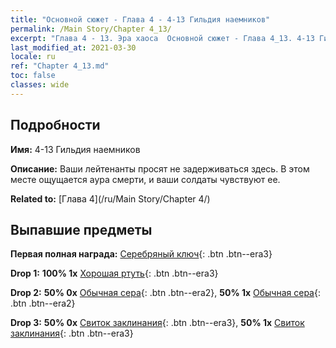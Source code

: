 ```yaml
---
title: "Основной сюжет - Глава 4 - 4-13 Гильдия наемников"
permalink: /Main Story/Chapter 4_13/
excerpt: "Глава 4 - 13. Эра хаоса  Основной сюжет - Глава 4_13. 4-13 Гильдия наемников"
last_modified_at: 2021-03-30
locale: ru
ref: "Chapter 4_13.md"
toc: false
classes: wide
---
```


## Подробности

 **Имя:** 4-13 Гильдия наемников

 **Описание:** Ваши лейтенанты просят не задерживаться здесь. В этом месте ощущается аура смерти, и ваши солдаты чувствуют ее.

 **Related to:** [Глава 4](/ru/Main Story/Chapter 4/)

## Выпавшие предметы

 **Первая полная награда:** [Серебряный ключ](/ru/Items/con_693/){: .btn .btn--era3}

 **Drop 1:** **100% 1x** [Хорошая ртуть](/ru/Items/mat_14/){: .btn .btn--era3}

 **Drop 2:** **50% 0x** [Обычная сера](/ru/Items/mat_9/){: .btn .btn--era2}, **50% 1x** [Обычная сера](/ru/Items/mat_9/){: .btn .btn--era2}

 **Drop 3:** **50% 0x** [Свиток заклинания](/ru/Items/con_694/){: .btn .btn--era3}, **50% 1x** [Свиток заклинания](/ru/Items/con_694/){: .btn .btn--era3}

